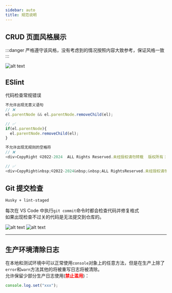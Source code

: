 ```yaml
---
sidebar: auto
title: 规范说明
---
```


## CRUD 页面风格展示

:::danger
严格遵守该风格，没有考虑到的情况按照内容大致参考，保证风格一致
:::

![alt text](/CRUD规范.png)

## ESlint

代码检查常规错误

```javascript
不允许出现无意义语句
// ❌
el.parentNode && el.parentNode.removeChild(el);

// ✅
if(el.parentNode){
  el.parentNode.removeChild(el);
}

不允许出现无规则的空格符
// ❌
<div>CopyRight ©2022-2024  ALL Rights Reserved.未经授权请勿转载  版权所有：湖南省天承信息技术有限公司</div>

// ✅
<div>CopyRight&nbsp;©2022-2024&nbsp;&nbsp;ALL RightsReserved.未经授权请勿转载&nbsp;版权所有：湖南省天承信息技术有限公司</div>

```

## Git 提交检查

`Husky + lint-staged`

每次在 VS Code 中执行`git commit`命令时都会检查代码并修复格式 <br/>
如果出现检查不过关的代码是无法提交到仓库的。

![alt text](/husky提交错误.png)
![alt text](/husky提交错误详情.png)

---

## 生产环境清除日志

在本地和测试环境中可以正常使用`console`对象上的任意方法，但是在生产上除了`error`和`warn`方法其他的将被重写日志将被清除。<br/>
允许保留少部分生产日志使用(<b style="color:red">禁止滥用</b>)：

```javascript
console.log.set("xxx");
```
